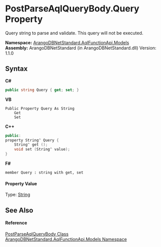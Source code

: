 # PostParseAqlQueryBody.Query Property 
 

Query string to parse and validate. This query will not be executed.

**Namespace:**&nbsp;<a href="e03acbe1-782e-533e-7ffe-cd51613ed54f">ArangoDBNetStandard.AqlFunctionApi.Models</a><br />**Assembly:**&nbsp;ArangoDBNetStandard (in ArangoDBNetStandard.dll) Version: 1.1.0

## Syntax

**C#**<br />
``` C#
public string Query { get; set; }
```

**VB**<br />
``` VB
Public Property Query As String
	Get
	Set
```

**C++**<br />
``` C++
public:
property String^ Query {
	String^ get ();
	void set (String^ value);
}
```

**F#**<br />
``` F#
member Query : string with get, set

```


#### Property Value
Type: <a href="https://docs.microsoft.com/dotnet/api/system.string" target="_blank" rel="noopener noreferrer">String</a>

## See Also


#### Reference
<a href="cbf34606-a9fd-3a6e-aec9-c383019eb966">PostParseAqlQueryBody Class</a><br /><a href="e03acbe1-782e-533e-7ffe-cd51613ed54f">ArangoDBNetStandard.AqlFunctionApi.Models Namespace</a><br />
